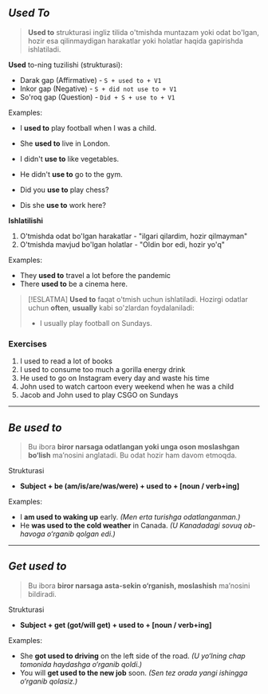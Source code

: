 ## *Used To*

>**Used to** strukturasi ingliz tilida o'tmishda muntazam yoki odat bo'lgan, hozir esa qilinmaydigan harakatlar yoki holatlar haqida gapirishda ishlatiladi.
>

**Used** to-ning tuzilishi (strukturasi):
- Darak gap (Affirmative) - `S + used to + V1`
- Inkor gap (Negative) - `S + did not use to + V1`
- So'roq gap (Question) - `Did + S + use to + V1`

Examples:
- I **used to** play football when I was a child.
- She **used to** live in London.

- I didn't **use to** like vegetables.
- He didn't **use to** go to the gym.

- Did you **use to** play chess?
- Dis she **use to** work here?

**Ishlatilishi**

1. O'tmishda odat bo'lgan harakatlar - "ilgari qilardim, hozir qilmayman"
2. O'tmishda mavjud bo'lgan holatlar - "Oldin bor edi, hozir yo'q"

Examples:
- They **used to** travel a lot before the pandemic
- There **used to** be a cinema here.

>[!ESLATMA]
>**Used to** faqat o'tmish uchun ishlatiladi. Hozirgi odatlar uchun **often**, **usually** kabi so'zlardan foydalaniladi:
>	- I usually play football on Sundays.

### Exercises
1. I used to read a lot of books
2. I used to consume too much a gorilla energy drink
3. He used to go on Instagram every day and waste his time
4. John used to watch cartoon every weekend when he was a child
5. Jacob and John used to play CSGO on Sundays

---

## *Be used to*

>Bu ibora **biror narsaga odatlangan yoki unga oson moslashgan bo‘lish** ma’nosini anglatadi. Bu odat hozir ham davom etmoqda.

Strukturasi
- **Subject + be (am/is/are/was/were) + used to + [noun / verb+ing]**

Examples:
- I **am used to waking up** early. _(Men erta turishga odatlanganman.)_
- He **was used to the cold weather** in Canada. _(U Kanadadagi sovuq ob-havoga o‘rganib qolgan edi.)_

---
## *Get used to*

>Bu ibora **biror narsaga asta-sekin o‘rganish, moslashish** ma’nosini bildiradi.

Strukturasi
- **Subject + get (got/will get) + used to + [noun / verb+ing]**

Examples:
- She **got used to driving** on the left side of the road. _(U yo‘lning chap tomonida haydashga o‘rganib qoldi.)_
- You will **get used to the new job** soon. _(Sen tez orada yangi ishingga o‘rganib qolasiz.)_
